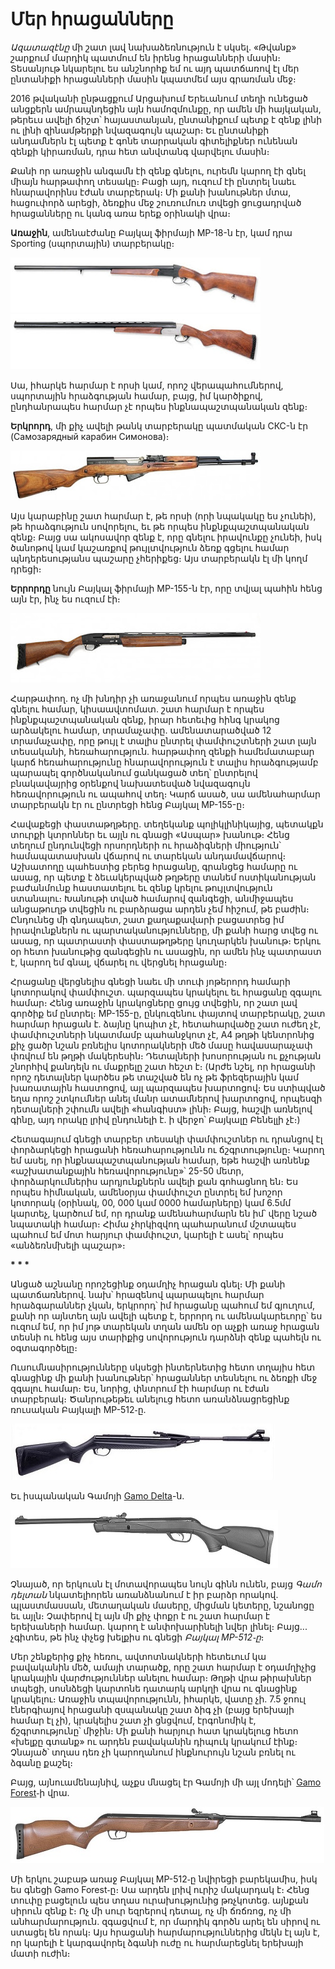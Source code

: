 # Մեր հրացանները

_Ազատազէնը_ մի շատ լավ նախաձեռնություն է սկսել. «Թվանք» շարքում մարդիկ պատմում են իրենց հրացանների մասին։ Տեսանյութ նկարելու ես անշնորհք եմ ու այդ պատճառով էլ մեր ընտանիքի հրացանների մասին կպատմեմ այս գրառման մեջ։

2016 թվականի ընթացքում Արցախում Երեւանում տեղի ունեցած անցքերն ամրապնդեցին այն համոզմունքը, որ ամեն մի հայկական, թերեւս ավելի ճիշտ՝ հայաստանյան, ընտանիքում պետք է զենք լինի ու լինի զինամթերքի նվազագույն պաշար։ Եւ ընտանիքի անդամներն էլ պետք է գոնե տարրական գիտելիքներ ունենան զենքի կիրառման, դրա հետ անվտանգ վարվելու մասին։

Քանի որ առաջին անգամն էի զենք գնելու, ուրեմն կարող էի գնել միայն հարթափող տեսակը։ Բացի այդ, ուզում էի ընտրել նաեւ հնարավորինս էժան տարբերակ։ Մի քանի խանութներ մտա, հացուփորձ արեցի, ձեռքիս մեջ շուռումուռ տվեցի ցուցադրված հրացանները ու կանգ առա երեք օրինակի վրա։

__Առաջին__, ամենաէժանը Բայկալ ֆիրմայի MP-18-ն էր, կամ դրա Sporting (սպորտային) տարբերակը։

![MP-18](mr-18.jpg)
![MP-18-sporting](mr-18-sporting.jpg)

 Սա, իհարկե հարմար է որսի կամ, որոշ վերապահումներով, սպորտային հրաձգության համար, բայց, իմ կարծիքով, ընդհանրապես հարմար չէ որպես ինքնապաշտպանական զենք։

__Երկրորդ__, մի քիչ ավելի թանկ տարբերակը պատմական СКС-ն էր (Самозарядный карабин Симонова)։

![SKS](sks.jpg)

 Այս կարաբինը շատ հարմար է, թե որսի (որի նպակակը ես չունեի), թե հրաձգություն սովորելու, եւ թե որպես ինքնքպաշտպանական զենք։ Բայց սա ակոսավոր զենք է, որը գնելու իրավունքը չունեի, իսկ ծանոթով կամ կաշառքով թույլտվություն ձեռք գցելու համար պնդերեսությանս պաշարը չհերիքեց։ Այս տարբերակն էլ մի կողմ դրեցի։

__Երրորդը__ նույն Բայկալ ֆիրմայի MP-155-ն էր, որը տվյալ պահին հենց այն էր, ինչ ես ուզում էի։ 

![MP-155](mr-155.jpg)

Հարթափող. ոչ մի խնդիր չի առաջանում որպես առաջին զենք գնելու համար, կիսաավտոմատ. շատ հարմար է որպես ինքնքպաշտպանական զենք, իրար հետեւից հինգ կրակոց արձակելու համար, տրամաչափը. ամենատարածված 12 տրամաչափը, որը թույլ է տալիս ընտրել փամփուշտների շատ լայն տեսականի, հեռահարություն. հարթափող զենքի համեմատաբար կարճ հեռահարությունը հնարավորություն է տալիս հրաձգությամբ պարապել գործնականում ցանկացած տեղ՝ ընտրելով բնակավայրից օրենքով նախատեսված նվազագույն հեռավորություն ու ապահով տեղ։ Կարճ ասած, սա ամենահարմար տարբերակն էր ու ընտրեցի հենց Բայկալ MP-155-ը։

Հավաքեցի փաստաթղթերը. տեղեկանք պոլիկլինիկայից, պետակքն տուրքի կտրոններ եւ այլն ու գնացի «Ասպար» խանութ։ Հենց տեղում ընդունվեցի որսորդների ու հրաձիգների միություն՝ համապատասխան վճարով ու տարեկան անդամավճարով։ Աշխատողը պահեստից բերեց հրացանը, գրանցեց համարը ու ասաց, որ պետք է ձեւակերպված թղթերը տանեմ ոստիկանության բաժանմունք հաստատելու եւ զենք կրելու թույլտվություն ստանալու։ Խանութի տված համարով զանգեցի, անմիջապես անցաթուղթ տվեցին ու բարձրացա արդեն չեմ հիշում, թե բաժին։ Ընդունեց մի գնդապետ, շատ քաղաքավարի բացատրեց իմ իրավունքներն ու պարտականությունները, մի քանի հարց տվեց ու ասաց, որ պատրաստի փաստաթղթերը կուղարկեն խանութ։ Երկու օր հետո խանութից զանգեցին ու ասացին, որ ամեն ինչ պատրաստ է, կարող եմ գնալ, վճարել ու վերցնել հրացանը։

Հրացանը վերցնելիս գնեցի նաեւ մի տուփ յոթերորդ համարի կոտորակով փամփուշտ. պարզապես կրակելու եւ հրացանը զգալու համար։ Հենց առաջին կրակոցները ցույց տվեցին, որ շատ լավ գործիք եմ ընտրել։ MP-155-ը, ընկուզենու փայտով տարբերակը, շատ հարմար հրացան է. ձայնը կոպիտ չէ, հետահարվածը շատ ուժեղ չէ, փամփուշտների նկատմամբ պահանջկոտ չէ, A4 թղթի կենտրոնից քիչ ցածր նշան բռնելիս կոտորակների մեծ մասը հավասարաչափ փռվում են թղթի մակերեսին։ Դետալների խոսորության ու քչության շնորհիվ քանդելն ու մաքրելը շատ հեշտ է։ (Արժե նշել, որ հրացանի որոշ դետալներ կարծես թե տաշված են ոչ թե ֆրեզերային կամ խառատային հաստոցով, այլ պարզապես խարտոցով։ Ես ստիպված եղա որոշ շտկումներ անել մանր ատամներով խարտոցով, որպեսզի դետալների շփումն ավելի «հանգիստ» լինի։ Բայց, հաշվի առնելով գինը, այդ որակը լրիվ ընդունելի է. ի վերջո՝ Բայկալը Բենելլի չէ։)

Հետագայում գնեցի տարբեր տեսակի փամփուշտներ ու դրանցով էլ փորձարկեցի հրացանի հեռահարությունն ու ճշգրտությունը։ Կարող եմ ասել, որ ինքնապաշտպանության համար, եթե հաշվի առնենք «աշխատանքային հեռավորությունը»՝ 25-50 մետր, փորձարկումներիս արդյունքներն ավելի քան գոհացնող են։ Ես որպես հիմնական, ամենօրյա փամփուշտ ընտրել եմ խոշոր կոտորակ (օրինակ, 00, 000 կամ 0000 համարները) կամ 6.5մմ կարտեչ, կարծում եմ, որ դրանք ամենահարմարն են իմ՝ վերը նշած նպատակի համար։ Հիմա չհրկիզվող պահարանում մշտապես պահում եմ մոտ հարյուր փամփուշտ, կարելի է ասել՝ որպես «անձեռնմխելի պաշար»։

__* * *__

Անցած աշնանը որոշեցինք օդամղիչ հրացան գնել։ Մի քանի պատճառներով. նախ՝ հրազենով պարապելու հարմար հրաձգարաններ չկան, երկրորդ՝ իմ հրացանը պահում եմ գյուղում, քանի որ այնտեղ այն ավելի պետք է, երրորդ ու ամենակարեւորը՝ ես ուզում եմ, որ իմ յոթ տարեկան տղան ամեն օր աչքի առաջ հրացան տեսնի ու հենց այս տարիքից սովորություն դարձնի զենք պահելն ու օգտագործելը։

Ուսումնասիրությունները սկսեցի ինտերնետից հետո տղայիս հետ գնացինք մի քանի խանութներ՝ հրացաններ տեսնելու ու ձեռքի մեջ զգալու համար։ Ես, նորից, փնտրում էի հարմար ու էժան տարբերակ։ Ծանրութեթեւ անելուց հետո առանձնացրեցինք ռուսական Բայկալի MP-512֊ը.

![MP-512](mr-512.jpg)

Եւ իսպանական Գամոյի [Gamo Delta](https://www.gamo.com/en/gamo-delta/)-ն.

![Gamo Delta](gamo-delta.jpg)

Չնայած, որ երկուսն էլ մոտավորապես նույն գինն ունեն, բայց _Գամո դելտան_ նկատելիորեն առանձնանում է իր բարձր որակով. պլաստմասսան, մետաղական մասերը, միցման կետերը, նշանոցը եւ այլն։ Չափերով էլ այն մի քիչ փոքր է ու շատ հարմար է երեխաների համար. կարող է անփոխարինելի նվեր լինել։ Բայց... չգիտես, թե ինչ փչեց խելքիս ու գնեցի _Բայկալ MP-512֊ը_։ 

Մեր շենքերից քիչ հեռու, ավտոտնակների հետեւում կա բավականին մեծ, ամայի տարածք, որը շատ հարմար է օդամղիչից կրակային վարժություններ անելու համար։ Թղթի վրա թիրախներ տպեցի, սոսնձեցի կարտոնե դատարկ արկղի վրա ու գնացինք կրակելու։ Առաջին տպավորությունն, իհարկե, վատը չի. 7.5 ջոուլ էներգիայով հրացանի զսպանակը շատ ձիգ չի (բայց երեխայի համար էլ չի), կրակելիս շատ չի ցնցվում, էրգոնոմիկ է, ճշգրտությունը՝ միջին։ Մի քանի հարյուր հատ կրակելուց հետո «խելքը գտանք» ու արդեն բավականին դիպուկ կրակում էինք։ Չնայած՝ տղաս դեռ չի կարողանում ինքնուրույն նշան բռնել ու ձգանը քաշել։

Բայց, այնուամենայնիվ, աչքս մնացել էր Գամոյի մի այլ մոդելի՝ [Gamo Forest](https://www.gamo.com/en/gamo-forest/)֊ի վրա.

![Gamo Forest](gamo-forest.jpg)

Մի երկու շաբաթ առաջ Բայկալ MP-512֊ը նվիրեցի բարեկամիս, իսկ ես գնեցի Gamo Forest֊ը։ Սա արդեն լրիվ ուրիշ մակարդակ է։ Հենց տուփը բացելուն պես տղաս ուրախությունից թռչկոտեց. այնքան սիրուն զենք է։ Ոչ մի սուր եզրերով դետալ, ոչ մի ճռճռոց, ոչ մի անհարմարություն. զգացվում է, որ մարդիկ գործն արել են սիրով ու ստացել են որակ։ Այս հրացանի հարմարություններից մեկն էլ այն է, որ կարելի է կարգավորել ձգանի ուժը ու հարմարեցնել երեխայի մատի ուժին։

